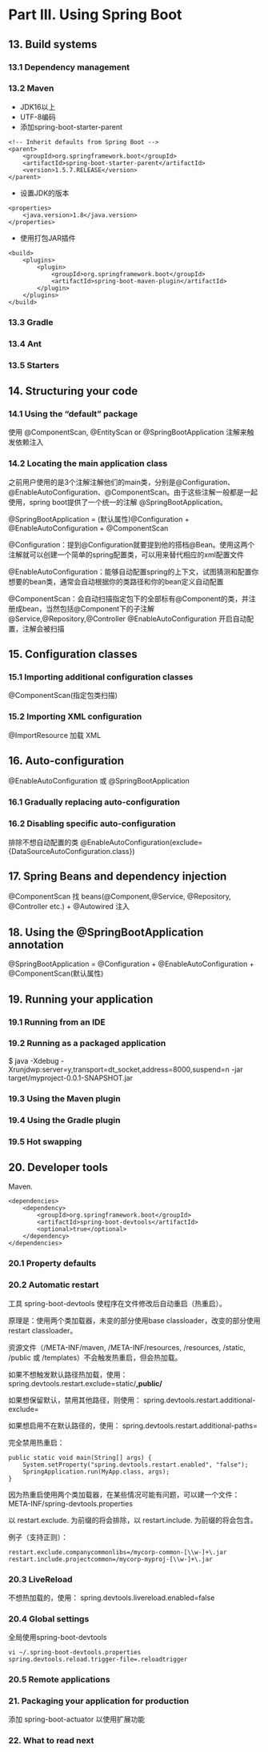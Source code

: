# Part III. Using Spring Boot
## 13. Build systems

### 13.1 Dependency management

### 13.2 Maven

+ JDK16以上
+ UTF-8编码
+ 添加spring-boot-starter-parent

```
<!-- Inherit defaults from Spring Boot -->
<parent>
	<groupId>org.springframework.boot</groupId>
	<artifactId>spring-boot-starter-parent</artifactId>
	<version>1.5.7.RELEASE</version>
</parent>
```

+ 设置JDK的版本
```
<properties>
	<java.version>1.8</java.version>
</properties>
```
+ 使用打包JAR插件
```
<build>
	<plugins>
		<plugin>
			<groupId>org.springframework.boot</groupId>
			<artifactId>spring-boot-maven-plugin</artifactId>
		</plugin>
	</plugins>
</build>
```

### 13.3 Gradle
### 13.4 Ant

### 13.5 Starters

## 14. Structuring your code

### 14.1 Using the “default” package
使用 @ComponentScan, @EntityScan or @SpringBootApplication 注解来触发依赖注入

### 14.2 Locating the main application class

之前用户使用的是3个注解注解他们的main类，分别是@Configuration、@EnableAutoConfiguration、@ComponentScan。由于这些注解一般都是一起使用，spring boot提供了一个统一的注解 @SpringBootApplication。

@SpringBootApplication = (默认属性)@Configuration + @EnableAutoConfiguration + @ComponentScan

@Configuration：提到@Configuration就要提到他的搭档@Bean。使用这两个注解就可以创建一个简单的spring配置类，可以用来替代相应的xml配置文件

@EnableAutoConfiguration：能够自动配置spring的上下文，试图猜测和配置你想要的bean类，通常会自动根据你的类路径和你的bean定义自动配置

@ComponentScan：会自动扫描指定包下的全部标有@Component的类，并注册成bean，当然包括@Component下的子注解@Service,@Repository,@Controller
@EnableAutoConfiguration 开启自动配置，注解会被扫描


## 15. Configuration classes
### 15.1 Importing additional configuration classes

@ComponentScan(指定包类扫描)

### 15.2 Importing XML configuration

@ImportResource 加载 XML

## 16. Auto-configuration

@EnableAutoConfiguration 或 @SpringBootApplication

### 16.1 Gradually replacing auto-configuration

### 16.2 Disabling specific auto-configuration

排除不想自动配置的类
@EnableAutoConfiguration(exclude={DataSourceAutoConfiguration.class})


## 17. Spring Beans and dependency injection

@ComponentScan 找 beans(@Component,@Service, @Repository, @Controller etc.) + @Autowired 注入

## 18. Using the @SpringBootApplication annotation

@SpringBootApplication = @Configuration + @EnableAutoConfiguration + @ComponentScan(默认属性)

## 19. Running your application

### 19.1 Running from an IDE

### 19.2 Running as a packaged application

$ java -Xdebug -Xrunjdwp:server=y,transport=dt_socket,address=8000,suspend=n -jar target/myproject-0.0.1-SNAPSHOT.jar

### 19.3 Using the Maven plugin

### 19.4 Using the Gradle plugin

### 19.5 Hot swapping

## 20. Developer tools

Maven.
```
<dependencies>
	<dependency>
		<groupId>org.springframework.boot</groupId>
		<artifactId>spring-boot-devtools</artifactId>
		<optional>true</optional>
	</dependency>
</dependencies>
```

### 20.1 Property defaults

### 20.2 Automatic restart

工具 spring-boot-devtools 使程序在文件修改后自动重启（热重启）。

原理是：使用两个类加载器，未变的部分使用base classloader，改变的部分使用restart classloader。

资源文件（/META-INF/maven, /META-INF/resources, /resources, /static, /public 或 /templates）不会触发热重启，但会热加载。

如果不想触发默认路径热加载，使用：
spring.devtools.restart.exclude=static/**,public/**

如果想保留默认，禁用其他路径，则使用：
spring.devtools.restart.additional-exclude=

如果想启用不在默认路径的，使用：
spring.devtools.restart.additional-paths=

完全禁用热重启：

```
public static void main(String[] args) {
	System.setProperty("spring.devtools.restart.enabled", "false");
	SpringApplication.run(MyApp.class, args);
}
```

因为热重启使用两个类加载器，在某些情况可能有问题，可以建一个文件：
META-INF/spring-devtools.properties

以 restart.exclude. 为前缀的将会排除，以 restart.include. 为前缀的将会包含。

例子（支持正则）：
```
restart.exclude.companycommonlibs=/mycorp-common-[\\w-]+\.jar
restart.include.projectcommon=/mycorp-myproj-[\\w-]+\.jar
```

### 20.3 LiveReload

不想热加载的，使用：
spring.devtools.livereload.enabled=false

### 20.4 Global settings

全局使用spring-boot-devtools

```
vi ~/.spring-boot-devtools.properties
spring.devtools.reload.trigger-file=.reloadtrigger
```

### 20.5 Remote applications

### 21. Packaging your application for production
添加 spring-boot-actuator 以使用扩展功能

### 22. What to read next
